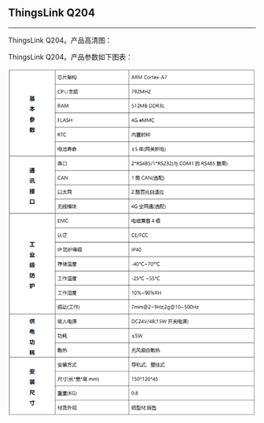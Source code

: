 ## ThingsLink  Q204

------

ThingsLink Q204。产品高清图：



ThingsLink Q204。产品参数如下图表：

![Q204](assets/Q204.png)